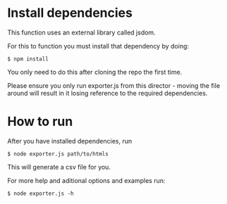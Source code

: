 # Install dependencies
This function uses an external library called jsdom.

For this to function you must install that dependency by doing:

`$ npm install`

You only need to do this after cloning the repo the first time.

Please ensure you only run exporter.js from this director - moving the file around will result in it losing reference to the required dependencies.

# How to run
After you have installed dependencies, run 

`$ node exporter.js path/to/htmls`

This will generate a csv file for you. 

For more help and aditional options and examples run:

`$ node exporter.js -h` 